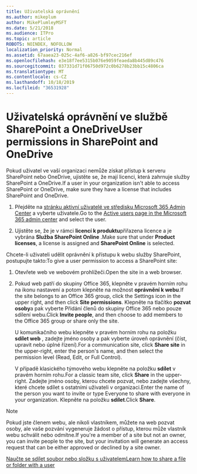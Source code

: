 ```yaml
---
title: Uživatelská oprávnění
ms.author: mikeplum
author: MikePlumleyMSFT
ms.date: 5/21/2018
ms.audience: ITPro
ms.topic: article
ROBOTS: NOINDEX, NOFOLLOW
localization_priority: Normal
ms.assetid: 67aaea23-025c-4af6-a826-bf97cec216ef
ms.openlocfilehash: e3e18f7ee5315b076e9059feaeda8b445d89c476
ms.sourcegitcommit: 037331d71f06750d972c0b6278b23bb15c4806ca
ms.translationtype: MT
ms.contentlocale: cs-CZ
ms.lasthandoff: 10/18/2019
ms.locfileid: "36531928"
---
```

# <a name="user-permissions-in-sharepoint-and-onedrive"></a><span data-ttu-id="f5b2b-102">Uživatelská oprávnění ve službě SharePoint a OneDrive</span><span class="sxs-lookup"><span data-stu-id="f5b2b-102">User permissions in SharePoint and OneDrive</span></span>

<span data-ttu-id="f5b2b-103">Pokud uživatel ve vaší organizaci nemůže získat přístup k serveru SharePoint nebo OneDrive, ujistěte se, že mají licenci, která zahrnuje služby SharePoint a OneDrive.</span><span class="sxs-lookup"><span data-stu-id="f5b2b-103">If a user in your organization isn't able to access SharePoint or OneDrive, make sure they have a license that includes SharePoint and OneDrive.</span></span> 
  
1. <span data-ttu-id="f5b2b-104">Přejděte na [stránku aktivní uživatelé ve středisku Microsoft 365 Admin Center](https://portal.office.com/adminportal/home#/users) a vyberte uživatele.</span><span class="sxs-lookup"><span data-stu-id="f5b2b-104">Go to the [Active users page in the Microsoft 365 admin center](https://portal.office.com/adminportal/home#/users) and select the user.</span></span> 
    
2. <span data-ttu-id="f5b2b-105">Ujistěte se, že je v rámci **licencí k produktu**přiřazena licence a je vybrána **Služba SharePoint Online** .</span><span class="sxs-lookup"><span data-stu-id="f5b2b-105">Make sure that under **Product licenses**, a license is assigned and **SharePoint Online** is selected.</span></span> 
    
 <span data-ttu-id="f5b2b-106">Chcete-li uživateli udělit oprávnění k přístupu k webu služby SharePoint, postupujte takto:</span><span class="sxs-lookup"><span data-stu-id="f5b2b-106">To give a user permission to access a SharePoint site:</span></span> 
  
1. <span data-ttu-id="f5b2b-107">Otevřete web ve webovém prohlížeči.</span><span class="sxs-lookup"><span data-stu-id="f5b2b-107">Open the site in a web browser.</span></span>
    
2. <span data-ttu-id="f5b2b-108">Pokud web patří do skupiny Office 365, klepněte v pravém horním rohu na ikonu nastavení a potom klepněte na možnost **oprávnění k webu**.</span><span class="sxs-lookup"><span data-stu-id="f5b2b-108">If the site belongs to an Office 365 group, click the Settings icon in the upper right, and then click **Site permissions**.</span></span> <span data-ttu-id="f5b2b-109">Klepněte na tlačítko **pozvat osoby**a pak vyberte Přidání členů do skupiny Office 365 nebo pouze sdílení webu.</span><span class="sxs-lookup"><span data-stu-id="f5b2b-109">Click **Invite people**, and then choose to add members to the Office 365 group or share only the site.</span></span> 
    
    <span data-ttu-id="f5b2b-110">U komunikačního webu klepněte v pravém horním rohu na položku **sdílet web** , zadejte jméno osoby a pak vyberte úroveň oprávnění (číst, upravit nebo úplné řízení).</span><span class="sxs-lookup"><span data-stu-id="f5b2b-110">For a communication site, click **Share site** in the upper-right, enter the person's name, and then select the permission level (Read, Edit, or Full Control).</span></span> 
    
    <span data-ttu-id="f5b2b-111">V případě klasického týmového webu klepněte na položku **sdílet** v pravém horním rohu.</span><span class="sxs-lookup"><span data-stu-id="f5b2b-111">For a classic team site, click **Share** in the upper-right.</span></span> <span data-ttu-id="f5b2b-112">Zadejte jméno osoby, kterou chcete pozvat, nebo zadejte všechny, které chcete sdílet s ostatními uživateli v organizaci.</span><span class="sxs-lookup"><span data-stu-id="f5b2b-112">Enter the name of the person you want to invite or type Everyone to share with everyone in your organization.</span></span> <span data-ttu-id="f5b2b-113">Klepněte na položku **sdílet**.</span><span class="sxs-lookup"><span data-stu-id="f5b2b-113">Click **Share**.</span></span>
    
> [!NOTE]
> <span data-ttu-id="f5b2b-114">Pokud jste členem webu, ale nikoli vlastníkem, můžete na web pozvat osoby, ale vaše pozvání vygeneruje žádost o přístup, kterou může vlastník webu schválit nebo odmítne.</span><span class="sxs-lookup"><span data-stu-id="f5b2b-114">If you're a member of a site but not an owner, you can invite people to the site, but your invitation will generate an access request that can be either approved or declined by a site owner.</span></span> 
  
[<span data-ttu-id="f5b2b-115">Naučte se sdílet soubor nebo složku s uživatelem</span><span class="sxs-lookup"><span data-stu-id="f5b2b-115">Learn how to share a file or folder with a user</span></span>](https://go.microsoft.com/fwlink/?linkid=533408)
  

